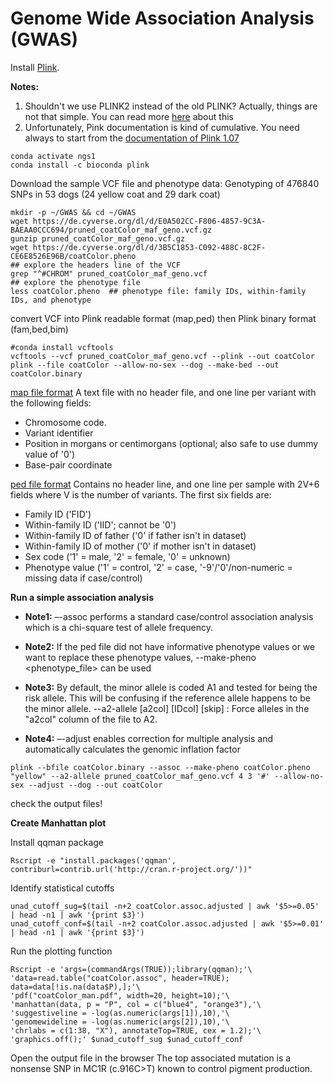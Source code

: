 Genome Wide Association Analysis (GWAS)
=======================================

Install [Plink](https://www.cog-genomics.org/plink). 

**Notes:**
1.  Shouldn't we use PLINK2 instead of the old PLINK? Actually, things are not that simple. You can read more [here](https://www.biostars.org/p/299855/) about this
2.  Unfortunately, Pink documentation is kind of cumulative. You need always to start from the [documentation of Plink 1.07](https://zzz.bwh.harvard.edu/plink/)    
```
conda activate ngs1
conda install -c bioconda plink 
```

Download the sample VCF file and phenotype data: Genotyping of 476840 SNPs in 53 dogs (24 yellow coat and 29 dark coat)
```
mkdir -p ~/GWAS && cd ~/GWAS
wget https://de.cyverse.org/dl/d/E0A502CC-F806-4857-9C3A-BAEAA0CCC694/pruned_coatColor_maf_geno.vcf.gz
gunzip pruned_coatColor_maf_geno.vcf.gz
wget https://de.cyverse.org/dl/d/3B5C1853-C092-488C-8C2F-CE6E8526E96B/coatColor.pheno
## explore the headers line of the VCF
grep "^#CHROM" pruned_coatColor_maf_geno.vcf
## explore the phenotype file
less coatColor.pheno  ## phenotype file: family IDs, within-family IDs, and phenotype
```

convert VCF into Plink readable format (map,ped) then Plink binary format (fam,bed,bim)
```
#conda install vcftools
vcftools --vcf pruned_coatColor_maf_geno.vcf --plink --out coatColor
plink --file coatColor --allow-no-sex --dog --make-bed --out coatColor.binary
```

[map file format](https://www.cog-genomics.org/plink/1.9/formats#map)
A text file with no header file, and one line per variant with the following fields:

*  Chromosome code. 
*  Variant identifier
*  Position in morgans or centimorgans (optional; also safe to use dummy value of '0')
*  Base-pair coordinate

[ped file format](https://www.cog-genomics.org/plink/1.9/formats#ped)
Contains no header line, and one line per sample with 2V+6 fields where V is the number of variants. The first six fields are:

*  Family ID ('FID')
*  Within-family ID ('IID'; cannot be '0')
*  Within-family ID of father ('0' if father isn't in dataset)
*  Within-family ID of mother ('0' if mother isn't in dataset)
*  Sex code ('1' = male, '2' = female, '0' = unknown)
*  Phenotype value ('1' = control, '2' = case, '-9'/'0'/non-numeric = missing data if case/control)


**Run a simple association analysis**

  *  **Note1:** –-assoc performs a standard case/control association analysis which is a chi-square test of allele frequency.
  
  *  **Note2:** If the ped file did not have informative phenotype values or we want to replace these phenotype values, --make-pheno <phenotype_file> <phenotype> can be used 

  *  **Note3:** By default, the minor allele is coded A1 and tested for being the risk allele. This will be confusing if the reference allele happens to be the minor allele. --a2-allele <filename> [a2col] [IDcol] [skip] : Force alleles in the "a2col" column of the file to A2.

  *  **Note4:** –-adjust enables correction for multiple analysis and automatically calculates the genomic inflation factor

```
plink --bfile coatColor.binary --assoc --make-pheno coatColor.pheno "yellow" --a2-allele pruned_coatColor_maf_geno.vcf 4 3 '#' --allow-no-sex --adjust --dog --out coatColor
```

check the output files!

**Create Manhattan plot**

Install qqman package
```
Rscript -e "install.packages('qqman',  contriburl=contrib.url('http://cran.r-project.org/'))"
```

Identify statistical cutoffs
```
unad_cutoff_sug=$(tail -n+2 coatColor.assoc.adjusted | awk '$5>=0.05' | head -n1 | awk '{print $3}')
unad_cutoff_conf=$(tail -n+2 coatColor.assoc.adjusted | awk '$5>=0.01' | head -n1 | awk '{print $3}')
```

Run the plotting function
```
Rscript -e 'args=(commandArgs(TRUE));library(qqman);'\
'data=read.table("coatColor.assoc", header=TRUE); data=data[!is.na(data$P),];'\
'pdf("coatColor_man.pdf", width=20, height=10);'\
'manhattan(data, p = "P", col = c("blue4", "orange3"),'\
'suggestiveline = -log(as.numeric(args[1]),10),'\
'genomewideline = -log(as.numeric(args[2]),10),'\
'chrlabs = c(1:38, "X"), annotateTop=TRUE, cex = 1.2);'\
'graphics.off();' $unad_cutoff_sug $unad_cutoff_conf
```
Open the output file in the browser
The top associated mutation is a nonsense SNP in MC1R (c.916C>T) known to control pigment production. 

